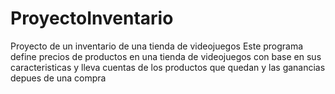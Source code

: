# ProyectoInventario
Proyecto de un inventario de una tienda de videojuegos 
Este programa define precios de productos en una tienda de videojuegos con base en sus caracteristicas
y lleva cuentas de los productos que quedan y las ganancias depues de una compra
